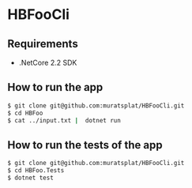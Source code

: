 # HBFooCli

## Requirements
* .NetCore 2.2 SDK


## How to run the app
```sh
$ git clone git@github.com:muratsplat/HBFooCli.git
$ cd HBFoo
$ cat ../input.txt |  dotnet run
```

## How to run the tests of the app
```sh
$ git clone git@github.com:muratsplat/HBFooCli.git
$ cd HBFoo.Tests
$ dotnet test
```
